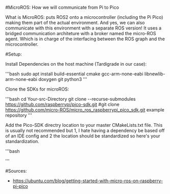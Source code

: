 #MicroROS: How we will communicate from Pi to Pico

What is MicroROS: puts ROS2 onto a microcontroller (including the Pi Pico) making them part of the actual environment. And yes, we can also communicate with this environment with a separate ROS version! It uses a bridged communication architeture with a broker named the micro-ROS agent. Which is in charge of the interfacing between the ROS graph and the microcontroller. 

#Setup:

Install Dependencies on the host machine (Tardigrade in our case):

'''bash
sudo apt install build-essential cmake gcc-arm-none-eabi libnewlib-arm-none-eabi doxygen git python3
'''

Clone the SDKs for microROS:

'''bash
cd Your-src-Directory
git clone --recurse-submodules https://github.com/raspberrypi/pico-sdk.git
#git clone https://github.com/micro-ROS/micro_ros_raspberrypi_pico_sdk.git example repository
'''

Add the Pico-SDK directry location to your master CMakeLists.txt file. This is usually not recommended but 1, I hate having a dependency be based off of an IDE config and 2 the location should be standardized so here's your standardization.

'''bash

'''

#Sources: 
- https://ubuntu.com/blog/getting-started-with-micro-ros-on-raspberry-pi-pico 